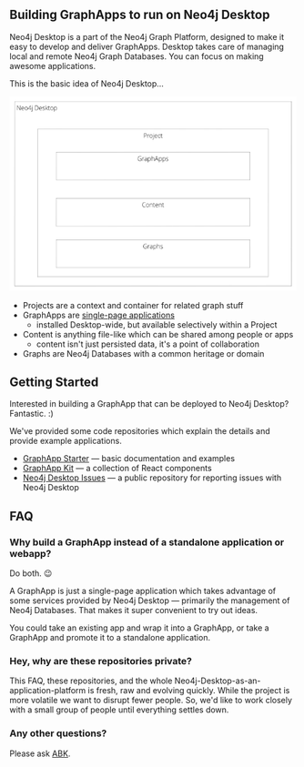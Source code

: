 ## Building GraphApps to run on Neo4j Desktop

Neo4j Desktop is a part of the Neo4j Graph Platform, designed to make it
easy to develop and deliver GraphApps. Desktop takes care of managing local
and remote Neo4j Graph Databases. You can focus on making awesome applications.

This is the basic idea of Neo4j Desktop...

![GitHub Logo](/assets/images/desktop_block_diagram.png)

- Projects are a context and container for related graph stuff
- GraphApps are [single-page applications](https://en.wikipedia.org/wiki/Single-page_application)
  - installed Desktop-wide, but available selectively within a Project
- Content is anything file-like which can be shared among people or apps
  - content isn't just persisted data, it's a point of collaboration
- Graphs are Neo4j Databases with a common heritage or domain


## Getting Started

Interested in building a GraphApp that can be deployed to Neo4j Desktop? Fantastic. :)

We've provided some code repositories which explain the details and provide
example applications.

- [GraphApp Starter](https://github.com/neo4j-apps/graph-app-starter) &mdash;
  basic documentation and examples
- [GraphApp Kit](https://github.com/neo4j-apps/graph-app-kit) &mdash;
  a collection of React components
- [Neo4j Desktop Issues](https://github.com/neo4j-apps/neo4j-desktop) &mdash;
  a public repository for reporting issues with Neo4j Desktop


## FAQ

### Why build a GraphApp instead of a standalone application or webapp?

Do both. :wink:

A GraphApp is just a single-page application which takes advantage of some
services provided by Neo4j Desktop &mdash; primarily the management of Neo4j Databases. That makes it super convenient to try out ideas.

You could take an existing app and wrap it into a GraphApp, or take a GraphApp and promote it to a standalone application.

### Hey, why are these repositories private?

This FAQ, these repositories, and the whole Neo4j-Desktop-as-an-application-platform is fresh, raw and evolving quickly.  While the project is more volatile we want to disrupt fewer
people. So, we'd like to work closely with a small group of people until everything settles down.

### Any other questions?

Please ask [ABK](mailto:andreas@neo4j.com).
